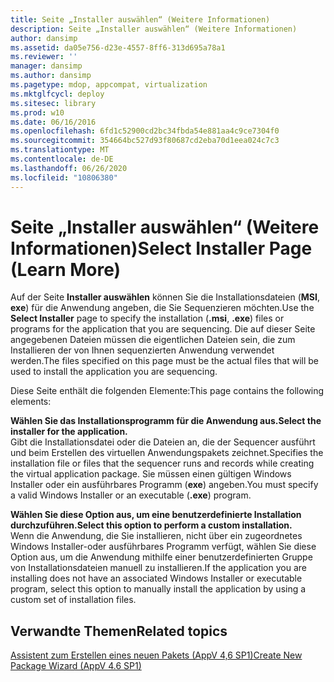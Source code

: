 ```yaml
---
title: Seite „Installer auswählen“ (Weitere Informationen)
description: Seite „Installer auswählen“ (Weitere Informationen)
author: dansimp
ms.assetid: da05e756-d23e-4557-8ff6-313d695a78a1
ms.reviewer: ''
manager: dansimp
ms.author: dansimp
ms.pagetype: mdop, appcompat, virtualization
ms.mktglfcycl: deploy
ms.sitesec: library
ms.prod: w10
ms.date: 06/16/2016
ms.openlocfilehash: 6fd1c52900cd2bc34fbda54e881aa4c9ce7304f0
ms.sourcegitcommit: 354664bc527d93f80687cd2eba70d1eea024c7c3
ms.translationtype: MT
ms.contentlocale: de-DE
ms.lasthandoff: 06/26/2020
ms.locfileid: "10806380"
---
```

# <span data-ttu-id="a60ad-103">Seite „Installer auswählen“ (Weitere Informationen)</span><span class="sxs-lookup"><span data-stu-id="a60ad-103">Select Installer Page (Learn More)</span></span>


<span data-ttu-id="a60ad-104">Auf der Seite **Installer auswählen** können Sie die Installationsdateien (**MSI**, **exe**) für die Anwendung angeben, die Sie Sequenzieren möchten.</span><span class="sxs-lookup"><span data-stu-id="a60ad-104">Use the **Select Installer** page to specify the installation (**.msi**, **.exe**) files or programs for the application that you are sequencing.</span></span> <span data-ttu-id="a60ad-105">Die auf dieser Seite angegebenen Dateien müssen die eigentlichen Dateien sein, die zum Installieren der von Ihnen sequenzierten Anwendung verwendet werden.</span><span class="sxs-lookup"><span data-stu-id="a60ad-105">The files specified on this page must be the actual files that will be used to install the application you are sequencing.</span></span>

<span data-ttu-id="a60ad-106">Diese Seite enthält die folgenden Elemente:</span><span class="sxs-lookup"><span data-stu-id="a60ad-106">This page contains the following elements:</span></span>

<a href="" id="select-the-installer-for-the-application-"></a>**<span data-ttu-id="a60ad-107">Wählen Sie das Installationsprogramm für die Anwendung aus.</span><span class="sxs-lookup"><span data-stu-id="a60ad-107">Select the installer for the application.</span></span>**  
<span data-ttu-id="a60ad-108">Gibt die Installationsdatei oder die Dateien an, die der Sequencer ausführt und beim Erstellen des virtuellen Anwendungspakets zeichnet.</span><span class="sxs-lookup"><span data-stu-id="a60ad-108">Specifies the installation file or files that the sequencer runs and records while creating the virtual application package.</span></span> <span data-ttu-id="a60ad-109">Sie müssen einen gültigen Windows Installer oder ein ausführbares Programm (**exe**) angeben.</span><span class="sxs-lookup"><span data-stu-id="a60ad-109">You must specify a valid Windows Installer or an executable (**.exe**) program.</span></span>

<a href="" id="select-this-option-to-perform-a-custom-installation-"></a>**<span data-ttu-id="a60ad-110">Wählen Sie diese Option aus, um eine benutzerdefinierte Installation durchzuführen.</span><span class="sxs-lookup"><span data-stu-id="a60ad-110">Select this option to perform a custom installation.</span></span>**  
<span data-ttu-id="a60ad-111">Wenn die Anwendung, die Sie installieren, nicht über ein zugeordnetes Windows Installer-oder ausführbares Programm verfügt, wählen Sie diese Option aus, um die Anwendung mithilfe einer benutzerdefinierten Gruppe von Installationsdateien manuell zu installieren.</span><span class="sxs-lookup"><span data-stu-id="a60ad-111">If the application you are installing does not have an associated Windows Installer or executable program, select this option to manually install the application by using a custom set of installation files.</span></span>

## <span data-ttu-id="a60ad-112">Verwandte Themen</span><span class="sxs-lookup"><span data-stu-id="a60ad-112">Related topics</span></span>


[<span data-ttu-id="a60ad-113">Assistent zum Erstellen eines neuen Pakets (AppV 4,6 SP1)</span><span class="sxs-lookup"><span data-stu-id="a60ad-113">Create New Package Wizard (AppV 4.6 SP1)</span></span>](create-new-package-wizard---appv-46-sp1-.md)

 

 





